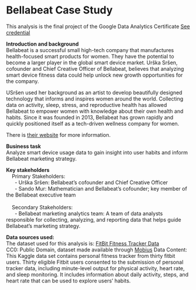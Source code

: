 # Bellabeat Case Study
This analysis is the final project of the Google Data Analytics Certificate <a href="https://www.credly.com/badges/d1beab91-7887-4e3a-b8b6-95bdf82011d0?source=linked_in_profile">See credential</a> 

<b>Introduction and background</b><br>
Bellabeat is a successful small high-tech company that manufactures health-focused smart products for women. They have the potential to become a larger player in the global smart device market. Urška Sršen, cofounder and Chief Creative Officer of Bellabeat, believes that analyzing smart device fitness data could help unlock new growth opportunities for the company.

USršen used her background as an artist to develop beautifully designed technology that informs and inspires women around the world. Collecting data on activity, sleep, stress, and reproductive health has allowed Bellabeat to empower women with knowledge about their own health and habits. Since it was founded in 2013, Bellabeat has grown rapidly and quickly positioned itself as a tech-driven wellness company for women.

There is <a href="https://bellabeat.com/">their website</a> for more information.

<b>Business task</b><br>
Analyze smart device usage data to gain insight into user habits and inform Bellabeat marketing strategy.

<b>Key stakeholders</b><br>
&nbsp; &nbsp; Primary Stakeholders:<br>
&nbsp; &nbsp; &nbsp; - Urška Sršen: Bellabeat’s cofounder and Chief Creative Officer<br>
&nbsp; &nbsp; &nbsp; - Sando Mur: Mathematician and Bellabeat’s cofounder; key member of the Bellabeat executive team<br><br>
&nbsp; &nbsp; Secondary Stakeholders:<br>
&nbsp; &nbsp; &nbsp; - Bellabeat marketing analytics team: A team of data analysts responsible for collecting, analyzing, and reporting data that helps guide Bellabeat’s marketing strategy.

<b>Data sources used:</b><br>
The dataset used for this analysis is: <a href="https://www.kaggle.com/arashnic/fitbit">FitBit Fitness Tracker Data</a><br>
CC0: Public Domain, dataset made available through <a href="https://www.kaggle.com/arashnic">Mobius</a>
Data Content: This Kaggle data set contains personal fitness tracker from thirty fitbit users. Thirty eligible Fitbit users consented to the submission of personal tracker data, including minute-level output for physical activity, heart rate, and sleep monitoring. It includes information about daily activity, steps, and heart rate that can be used to explore users’ habits.
